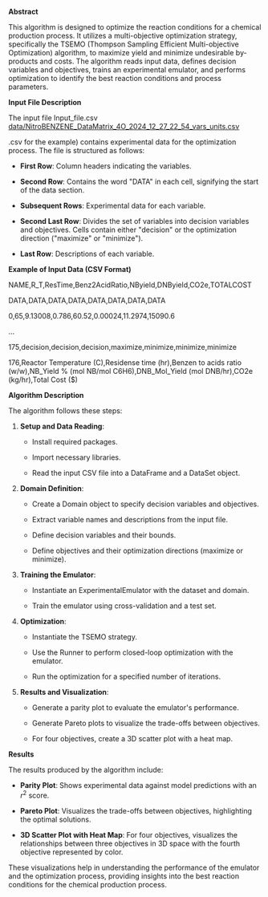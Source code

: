 **Abstract**

This algorithm is designed to optimize the reaction conditions for a chemical production process. It utilizes a multi-objective optimization strategy, specifically the TSEMO (Thompson Sampling Efficient Multi-objective Optimization) algorithm, to maximize yield and minimize undesirable by-products and costs. The algorithm reads input data, defines decision variables and objectives, trains an experimental emulator, and performs optimization to identify the best reaction conditions and process parameters.

**Input File Description**

The input file Input\_file.csv [data/NitroBENZENE_DataMatrix_4O_2024_12_27_22_54_vars_units.csv](data/NitroBENZENE_DataMatrix_4O_2024_12_27_22_54_vars_units.csv)

.csv for the example) contains experimental data for the optimization process. The file is structured as follows:

* **First Row**: Column headers indicating the variables.

* **Second Row**: Contains the word "DATA" in each cell, signifying the start of the data section.

* **Subsequent Rows**: Experimental data for each variable.

* **Second Last Row**: Divides the set of variables into decision variables and objectives. Cells contain either "decision" or the optimization direction ("maximize" or "minimize").

* **Last Row**: Descriptions of each variable.

**Example of Input Data (CSV Format)**

NAME,R\_T,ResTime,Benz2AcidRatio,NByield,DNByield,CO2e,TOTALCOST

DATA,DATA,DATA,DATA,DATA,DATA,DATA,DATA

0,65,9.13008,0.786,60.52,0.00024,11.2974,15090.6

...

175,decision,decision,decision,maximize,minimize,minimize,minimize

176,Reactor Temperature (C),Residense time (hr),Benzen to acids ratio (w/w),NB\_Yield % (mol NB/mol C6H6),DNB\_Mol\_Yield (mol DNB/hr),CO2e (kg/hr),Total Cost ($)

**Algorithm Description**

The algorithm follows these steps:

1. **Setup and Data Reading**:

   * Install required packages.

   * Import necessary libraries.

   * Read the input CSV file into a DataFrame and a DataSet object.

2. **Domain Definition**:

   * Create a Domain object to specify decision variables and objectives.

   * Extract variable names and descriptions from the input file.

   * Define decision variables and their bounds.

   * Define objectives and their optimization directions (maximize or minimize).

3. **Training the Emulator**:

   * Instantiate an ExperimentalEmulator with the dataset and domain.

   * Train the emulator using cross-validation and a test set.

4. **Optimization**:

   * Instantiate the TSEMO strategy.

   * Use the Runner to perform closed-loop optimization with the emulator.

   * Run the optimization for a specified number of iterations.

5. **Results and Visualization**:

   * Generate a parity plot to evaluate the emulator's performance.

   * Generate Pareto plots to visualize the trade-offs between objectives.

   * For four objectives, create a 3D scatter plot with a heat map.

**Results**

The results produced by the algorithm include:

* **Parity Plot**: Shows experimental data against model predictions with an $r^2$ score.

* **Pareto Plot**: Visualizes the trade-offs between objectives, highlighting the optimal solutions.

* **3D Scatter Plot with Heat Map**: For four objectives, visualizes the relationships between three objectives in 3D space with the fourth objective represented by color.

These visualizations help in understanding the performance of the emulator and the optimization process, providing insights into the best reaction conditions for the chemical production process.

